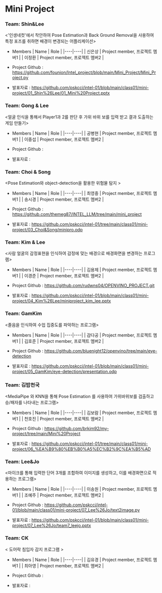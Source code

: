 # Mini Project
### Team: Shin&Lee

<'인생네컷'에서 착안하여 Pose Estimation과 Back Ground Removal을 사용하여 특정 포즈를 취하면 배경이 변경되는 어플리케이션>

* Members
  | Name | Role |
  |----|----|
  | 신은상 | Project member, 프로젝트 멤버1 |
  | 이정환 | Project member, 프로젝트 멤버2 |

* Project Github : https://github.com/founion/Intel_project/blob/main/Mini_Project/Mini_Project.py

* 발표자료 : https://github.com/pskcci/intel-01/blob/main/class01/mini-project/01_Shin%26Lee/01_Mini%20Project.pptx


### Team: Gong & Lee

<얼굴 인식을 통해서 Player1과 2를 판단 후 가위 바위 보를 입력 받고 결과 도출하는 게임 만들기>

* Members
  | Name | Role |
  |----|----|
  | 공병현 | Project member, 프로젝트 멤버1 |
  | 이중섭 | Project member, 프로젝트 멤버2 |

* Project Github : 

* 발표자료 : 

### Team: Choi & Song

<Pose Estimation와 object-detection을 활용한 위험물 탐지  >

* Members
  | Name | Role |
  |----|----|
  | 최영중 | Project member, 프로젝트 멤버1 |
  | 송시경 | Project member, 프로젝트 멤버2 |

* Project Github : https://github.com/themeg87/INTEL_LLM/tree/main/mini_project

* 발표자료 : https://github.com/pskcci/intel-01/tree/main/class01/mini-project/03_Choi&Song/minipro.odp

### Team: Kim & Lee

<사람 얼굴의 감정표현을 인식하여 감정에 맞는 배경으로 배경화면을 변경하는 프로그램>

* Members
  | Name | Role |
  |----|----|
  | 김용제 | Project member, 프로젝트 멤버1 |
  | 이경준 | Project member, 프로젝트 멤버2 |

* Project Github : https://github.com/rudwns04/OPENVINO_PROJECT.git

* 발표자료 : https://github.com/pskcci/intel-01/blob/main/class01/mini-project/04_Kim%26Lee/miniproject_kim_lee.pptx

### Team: GamKim

<졸음을 인식하여 수업 집중도를 파악하는 프로그램>

* Members
  | Name | Role |
  |----|----|
  | 감다공 | Project member, 프로젝트 멤버1 |
  | 김호준 | Project member, 프로젝트 멤버2 |

* Project Github : https://github.com/bluenight12/openvino/tree/main/eye-detection

* 발표자료 : https://github.com/pskcci/intel-01/blob/main/class01/mini-project/05_GamKim/eye-detection/presentation.odp 

### Team: 김밥천국

<MediaPipe 와 KNN을 통해 Pose Estimation 를 사용하여 가위바위보를 검출하고 승/패자를 나타내는 프로그램>

* Members
  | Name | Role |
  |----|----|
  | 김보람 | Project member, 프로젝트 멤버1 |
  | 천호진 | Project member, 프로젝트 멤버2 |

* Project Github : https://github.com/brkim92/my-project/tree/main/Mini%20Project

* 발표자료 : https://github.com/pskcci/intel-01/tree/main/class01/mini-project/06_%EA%B9%80%EB%B0%A5%EC%B2%9C%EA%B5%AD

### Team: Lee&Jo

<마이크를 통해 입력한 단어 3개를 조합하여 이미지를 생성하고, 이를 배경화면으로 적용하는 프로그램>

* Members
  | Name | Role |
  |----|----|
  | 이송원 | Project member, 프로젝트 멤버1 |
  | 조예주 | Project member, 프로젝트 멤버2 |

* Project Github : https://github.com/pskcci/intel-01/blob/main/class01/mini-project/07_Lee%26Jo/text2image.py

* 발표자료 : https://github.com/pskcci/intel-01/blob/main/class01/mini-project/07_Lee%26Jo/team7_leejo.pptx


### Team: CK

< 도어락 침입자 감지 프로그램 >

* Members
  | Name | Role |
  |----|----|
  | 김유경 | Project member, 프로젝트 멤버1 |
  | 최아영 | Project member, 프로젝트 멤버2 |

* Project Github : 

* 발표자료 : 

